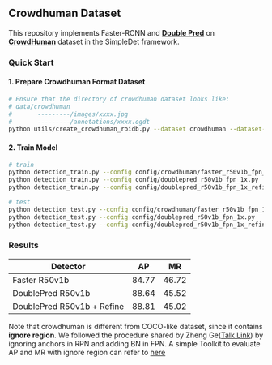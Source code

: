 ## Crowdhuman Dataset

This repository implements Faster-RCNN and [**Double Pred**](https://arxiv.org/abs/2003.09163) on [**CrowdHuman**](https://arxiv.org/abs/1805.00123) dataset in the SimpleDet framework.

### Quick Start

#### 1. Prepare Crowdhuman Format Dataset
```bash
# Ensure that the directory of crowdhuman dataset looks like:
# data/crowdhuman
#       ---------/images/xxxx.jpg
#       ---------/annotations/xxxx.ogdt
python utils/create_crowdhuman_roidb.py --dataset crowdhuman --dataset-split train --num-threads 45
```

#### 2. Train Model
```bash
# train
python detection_train.py --config config/crowdhuman/faster_r50v1b_fpn_1x.py
python detection_train.py --config config/doublepred_r50v1b_fpn_1x.py
python detection_train.py --config config/doublepred_r50v1b_fpn_1x_refine.py

# test
python detection_test.py --config config/crowdhuman/faster_r50v1b_fpn_1x.py
python detection_test.py --config config/doublepred_r50v1b_fpn_1x.py
python detection_test.py --config config/doublepred_r50v1b_fpn_1x_refine.py
```

### Results

| Detector | AP | MR |
|----------|---------|----|
| Faster R50v1b | 84.77 | 46.72 |
| DoublePred R50v1b | 88.64 | 45.52 |
| DoublePred R50v1b + Refine | 88.81 | 45.02 |

Note that crowdhuman is different from COCO-like dataset, since it contains **ignore region**. We followed the procedure shared by Zheng Ge([Talk Link](https://www.bilibili.com/video/av455989666/)) by ignoring anchors in RPN and adding BN in FPN. A simple Toolkit to evaluate AP and MR with ignore region can refer to [here](https://github.com/Purkialo/CrowdDet/tree/master/lib/evaluate)